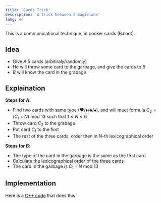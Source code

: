 ```yaml
---
title: 'Cards Trick'
description: 'A trick between 2 magicians'
lang: en
---
```

This is a communicational technique, in pocker cards (Baloot).

## Idea
- Give $A$ 5 cards (arbitiraly/randomly)
- He will throw some card to the garbage, and give the cards to $B$
- $B$ will know the card in the grabage

## Explaination
**Steps for $A$:**
- Find two cards with same type (♥/♦/♣/♠), and will meet formula $C_2 = (C_1 + N) \text{ mod } 13$ such that $1 \leq N \leq 6$
- Throw card $C_2$ to the grabage
- Put card $C_1$ to the first
- The rest of the three cards, order then in $N$-th lexicographical order

**Steps for $B$:**
- The type of the card in the garbage is the same as the first card
- Calculate the lexicographical order of the three cards
- The card in the garbage is $C_1 + N \text{ mod } 13$

## Implementation
Here is a [C++ code](/scripts/cards_trick.cpp) that does this